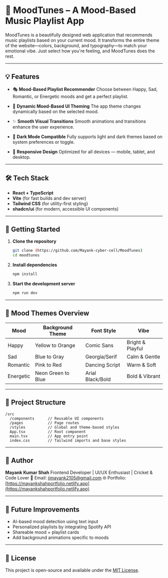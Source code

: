 # 🎵 MoodTunes – A Mood-Based Music Playlist App



MoodTunes is a beautifully designed web application that recommends music playlists based on your current mood. It transforms the entire theme of the website—colors, background, and typography—to match your emotional vibe. Just select how you're feeling, and MoodTunes does the rest.

---

## 💡 Features

* 🎭 **Mood-Based Playlist Recommender**
  Choose between Happy, Sad, Romantic, or Energetic moods and get a perfect playlist.

* 🎨 **Dynamic Mood-Based UI Theming**
  The app theme changes dynamically based on the selected mood.

* ✨ **Smooth Visual Transitions**
  Smooth animations and transitions enhance the user experience.

* 🌙 **Dark Mode Compatible**
  Fully supports light and dark themes based on system preferences or toggle.

* 📱 **Responsive Design**
  Optimized for all devices — mobile, tablet, and desktop.

---

## 🛠️ Tech Stack

* **React + TypeScript**
* **Vite** (for fast builds and dev server)
* **Tailwind CSS** (for utility-first styling)
* **shadcn/ui** (for modern, accessible UI components)

---

## 🚀 Getting Started

1. **Clone the repository**

   ```bash
   git clone (https://github.com/Mayank-cyber-cell/MoodTunes)
   cd moodtunes
   ```

2. **Install dependencies**

   ```bash
   npm install
   ```

3. **Start the development server**

   ```bash
   npm run dev
   ```

---

## 🎨 Mood Themes Overview

| Mood      | Background Theme   | Font Style       | Vibe             |
| --------- | ------------------ | ---------------- | ---------------- |
| Happy     | Yellow to Orange   | Comic Sans       | Bright & Playful |
| Sad       | Blue to Gray       | Georgia/Serif    | Calm & Gentle    |
| Romantic  | Pink to Red        | Dancing Script   | Warm & Soft      |
| Energetic | Neon Green to Blue | Arial Black/Bold | Bold & Vibrant   |

---

## 📁 Project Structure

```
/src
  /components      // Reusable UI components
  /pages           // Page routes
  /styles          // Global and theme-based styles
  App.tsx          // Root component
  main.tsx         // App entry point
  index.css        // Tailwind imports and base styles
```

---

## 👤 Author

**Mayank Kumar Shah**
Frontend Developer | UI/UX Enthusiast | Cricket & Code Lover
📧 Email: [jimayank2105@gmail.com](mailto:jimayank2105@gmail.com)
🌐 Portfolio: [https://mayankshahportfolio.netlify.app](https://mayankshahportfolio.netlify.app)

---

## 🚧 Future Improvements

* AI-based mood detection using text input
* Personalized playlists by integrating Spotify API
* Shareable mood + playlist cards
* Add background animations specific to moods

----

## 📄 License

This project is open-source and available under the [MIT License](LICENSE).
